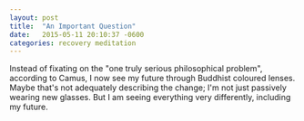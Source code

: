 ```yaml
---
layout: post
title:  "An Important Question"
date:   2015-05-11 20:10:37 -0600
categories: recovery meditation
---
```


Instead of fixating on the "one truly serious philosophical problem", according to Camus, I now see my future through Buddhist coloured lenses.  Maybe that's not adequately describing the change; I'm not just passively wearing new glasses.  But I am seeing everything very differently, including my future.
